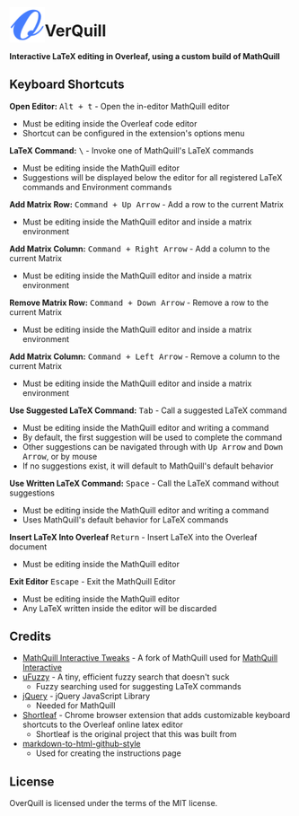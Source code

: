 <img src="src/icon128.png" alt="Eagler Mobile Logo" align="left" width="63px"></img>
# VerQuill

#### Interactive LaTeX editing in Overleaf, using a custom build of MathQuill

## Keyboard Shortcuts
<b>Open Editor:</b> <kbd>Alt + t</kbd> - Open the in-editor MathQuill editor
 - Must be editing inside the Overleaf code editor 
 - Shortcut can be configured in the extension's options menu

<b>LaTeX Command:</b> <kbd>\\</kbd> - Invoke one of MathQuill's LaTeX commands
 - Must be editing inside the MathQuill editor
 - Suggestions will be displayed below the editor for all registered LaTeX commands and Environment commands

<b>Add Matrix Row:</b> <kbd>Command + Up Arrow</kbd> - Add a row to the current Matrix
- Must be editing inside the MathQuill editor and inside a matrix environment

<b>Add Matrix Column:</b> <kbd>Command + Right Arrow</kbd> - Add a column to the current Matrix
- Must be editing inside the MathQuill editor and inside a matrix environment

<b>Remove Matrix Row:</b> <kbd>Command + Down Arrow</kbd> - Remove a row to the current Matrix
- Must be editing inside the MathQuill editor and inside a matrix environment

<b>Add Matrix Column:</b> <kbd>Command + Left Arrow</kbd> - Remove a column to the current Matrix
- Must be editing inside the MathQuill editor and inside a matrix environment

<b>Use Suggested LaTeX Command:</b> <kbd>Tab</kbd> - Call a suggested LaTeX command 
- Must be editing inside the MathQuill editor and writing a command
- By default, the first suggestion will be used to complete the command
- Other suggestions can be navigated through with <kbd>Up Arrow</kbd> and <kbd>Down Arrow</kbd>, or by mouse
- If no suggestions exist, it will default to MathQuill's default behavior

<b>Use Written LaTeX Command:</b> <kbd>Space</kbd> - Call the LaTeX command without suggestions
- Must be editing inside the MathQuill editor and writing a command
- Uses MathQuill's default behavior for LaTeX commands

<b>Insert LaTeX Into Overleaf</b> <kbd>Return</kbd> - Insert LaTeX into the Overleaf document
- Must be editing inside the MathQuill editor

<b>Exit Editor</b> <kbd>Escape</kbd> - Exit the MathQuill Editor
- Must be editing inside the MathQuill editor
- Any LaTeX written inside the editor will be discarded

## Credits

- [MathQuill Interactive Tweaks](https://github.com/FlamedDogo99/mathquill/tree/interactive-tweaks) - A fork of MathQuill used for [MathQuill Interactive](https://flameddogo99.github.io/Mathquill-Ineractive/)
- [uFuzzy](https://github.com/leeoniya/uFuzzy) - A tiny, efficient fuzzy search that doesn't suck
  - Fuzzy searching used for suggesting LaTeX commands
- [jQuery](https://github.com/jquery/jquery) - jQuery JavaScript Library
  - Needed for MathQuill
- [Shortleaf](https://github.com/andre-al/shortleaf) - Chrome browser extension that adds customizable keyboard shortcuts to the Overleaf online latex editor
  - Shortleaf is the original project that this was built from
- [markdown-to-html-github-style](https://github.com/KrauseFx/markdown-to-html-github-style)
  - Used for creating the instructions page

## License

OverQuill is licensed under the terms of the MIT license.

